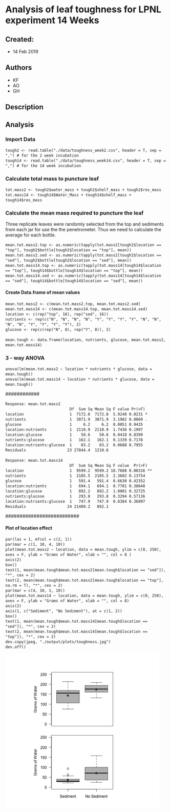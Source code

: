 # Analysis of leaf toughness for LPNL experiment 14 Weeks

## Created:

* 14 Feb 2019

## Authors

* KF
* AO
* GH

## Description

## Analysis

### Import Data

    tough2 <- read.table("./data/toughness_week2.csv", header = T, sep = ",") # for the 2 week incubation
    tough14 <- read.table("./data/toughness_week14.csv", header = T, sep = ",") # for the 14 week incubation
    
### Calculate total mass to puncture leaf
    
    tot.mass2 <- tough2$water_mass + tough2$shelf_mass + tough2$res_mass
    tot.mass14 <- tough14$Water_Mass + tough14$shelf_mass + tough14$res_mass

### Calculate the mean mass required to puncture the leaf 
    
Three replicate leaves were randomly selected from the top and sediments from each jar for use the the penetrometer.  Thus we need to calculate the average for each bottle.

    mean.tot.mass2.top <- as.numeric(tapply(tot.mass2[tough2$location == "top"], tough2$bottle[tough2$location == "top"], mean))
    mean.tot.mass2.sed <- as.numeric(tapply(tot.mass2[tough2$location == "sed"], tough2$bottle[tough2$location == "sed"], mean))
    mean.tot.mass14.top <- as.numeric(tapply(tot.mass14[tough14$location == "top"], tough14$bottle[tough14$location == "top"], mean))
    mean.tot.mass14.sed <- as.numeric(tapply(tot.mass14[tough14$location == "sed"], tough14$bottle[tough14$location == "sed"], mean))
    
#### Create Data.frame of mean values
    
    mean.tot.mass2 <- c(mean.tot.mass2.top, mean.tot.mass2.sed)
    mean.tot.mass14 <- c(mean.tot.mass14.top, mean.tot.mass14.sed)
    location <- c(rep("top", 16), rep("sed", 16))
    nutrients <- rep(c("N", "N", "N", "N", "Y", "Y", "Y", "Y", "N", "N", "N", "N", "Y", "Y", "Y", "Y"), 2)
    glucose <- rep(c(rep("N", 8), rep("Y", 8)), 2)

    mean.tough <- data.frame(location, nutrients, glucose, mean.tot.mass2, mean.tot.mass14)    

### 3 - way ANOVA
    
    anova(lm(mean.tot.mass2 ~ location * nutrients * glucose, data = mean.tough))
    anova(lm(mean.tot.mass14 ~ location * nutrients * glucose, data = mean.tough))

############

    Response: mean.tot.mass2
                                Df  Sum Sq Mean Sq F value Pr(>F)  
    location                    1  7172.8  7172.8  5.9248 0.0231 *
    nutrients                   1  3871.9  3871.9  3.1982 0.0869 .
    glucose                     1     6.2     6.2  0.0051 0.9435  
    location:nutrients          1  2110.9  2110.9  1.7436 0.1997  
    location:glucose            1    50.6    50.6  0.0418 0.8399  
    nutrients:glucose           1   162.1   162.1  0.1339 0.7178  
    location:nutrients:glucose  1    83.2    83.2  0.0688 0.7955  
    Residuals                  23 27844.4  1210.6 
    
    Response: mean.tot.mass14
                                Df  Sum Sq Mean Sq F value  Pr(>F)   
    location                    1  9599.2  9599.2 10.7608 0.00316 **
    nutrients                   1  2105.5  2105.5  2.3602 0.13754   
    glucose                     1   591.4   591.4  0.6630 0.42352   
    location:nutrients          1   694.1   694.1  0.7781 0.38648   
    location:glucose            1   892.2   892.2  1.0001 0.32725   
    nutrients:glucose           1   293.8   293.8  0.3294 0.57136   
    location:nutrients:glucose  1   747.9   747.9  0.8384 0.36897   
    Residuals                  24 21409.2   892.1  
    
##########################
    
#### Plot of location effect
  
    par(las = 1, mfcol = c(2, 1))
    par(mar = c(1, 10, 4, 10))
    plot(mean.tot.mass2 ~ location, data = mean.tough, ylim = c(0, 250), axes = F, ylab = "Grams of Water", xlab = "", col = 8 )
    axis(2)
    box()
    text(1, mean(mean.tough$mean.tot.mass2[mean.tough$location == "sed"]), "*", cex = 2)
    text(2, mean(mean.tough$mean.tot.mass2[mean.tough$location == "top"], na.rm = T), "*", cex = 2)
    par(mar = c(4, 10, 1, 10))
    plot(mean.tot.mass14 ~ location, data = mean.tough, ylim = c(0, 250), axes = F, ylab = "Grams of Water", xlab = "", col = 8)
    axis(2)
    axis(1, c("Sediment", "No Sediment"), at = c(1, 2))
    box()
    text(1, mean(mean.tough$mean.tot.mass14[mean.tough$location == "sed"]), "*", cex = 2)
    text(2, mean(mean.tough$mean.tot.mass14[mean.tough$location == "top"]), "*", cex = 2)
    dev.copy(jpeg, "./output/plots/toughness.jpg")
    dev.off()
    
![Boxplot of toughness](../output/plots/toughness.jpg)
    
    